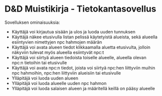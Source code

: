 # D&D Muistikirja - Tietokantasovellus

Sovelluksen ominaisuuksia:
- Käyttäjä voi kirjautua sisään ja ulos ja luoda uuden tunnuksen
- Käyttäjä näkee etusivulla listan pelissä käytetyistä alueista, sekä alueella esiintyvien nimettyjen npc hahmojen määrän
- Käyttäjä voi avata alueen tiedot klikkaamalla aluetta etusivulta, jolloin näkyviin tulevat myös alueella esiintyvät npc:t
- Käyttäjä voi siirtyä alueen tiedoista toiselle alueelle, alueella olevan npc:n tietoihin tai etusivulle
- Käyttäjä voi avata npc:n tiedot, joista voi siirtyä npc:hen liittyviin muihin npc hahmoihin, npc:hen liittyviin alueisiin tai etusivulle
- Ylläpitäjä voi luoda uuden alueen
- Ylläpitäjä voi luoda alueelle uuden npc hahmon
- Ylläpitäjä voi luoda salaisen alueen ja määritellä keillä on pääsy alueelle
